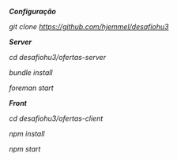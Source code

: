 ***Configuração***

*git clone https://github.com/hjemmel/desafiohu3*

***Server***

*cd desafiohu3/ofertas-server*

*bundle install*

*foreman start*

***Front***

*cd desafiohu3/ofertas-client*

*npm install*

*npm start*
